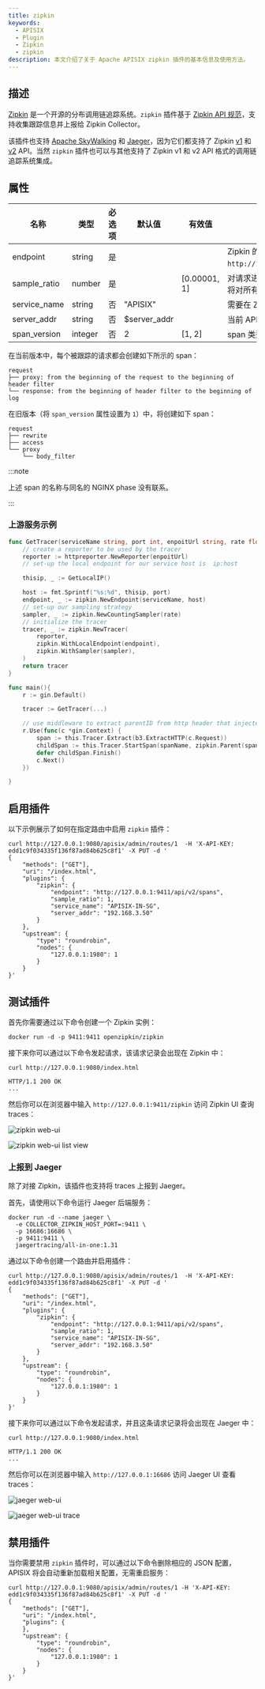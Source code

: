 ```yaml
---
title: zipkin
keywords:
  - APISIX
  - Plugin
  - Zipkin
  - zipkin
description: 本文介绍了关于 Apache APISIX zipkin 插件的基本信息及使用方法。
---
```


<!--
#
# Licensed to the Apache Software Foundation (ASF) under one or more
# contributor license agreements.  See the NOTICE file distributed with
# this work for additional information regarding copyright ownership.
# The ASF licenses this file to You under the Apache License, Version 2.0
# (the "License"); you may not use this file except in compliance with
# the License.  You may obtain a copy of the License at
#
#     http://www.apache.org/licenses/LICENSE-2.0
#
# Unless required by applicable law or agreed to in writing, software
# distributed under the License is distributed on an "AS IS" BASIS,
# WITHOUT WARRANTIES OR CONDITIONS OF ANY KIND, either express or implied.
# See the License for the specific language governing permissions and
# limitations under the License.
#
-->

## 描述

[Zipkin](https://github.com/openzipkin/zipkin) 是一个开源的分布调用链追踪系统。`zipkin` 插件基于 [Zipkin API 规范](https://zipkin.io/pages/instrumenting.html)，支持收集跟踪信息并上报给 Zipkin Collector。

该插件也支持 [Apache SkyWalking](https://skywalking.apache.org/docs/main/latest/en/setup/backend/zipkin-trace/#zipkin-receiver) 和 [Jaeger](https://www.jaegertracing.io/docs/1.31/getting-started/#migrating-from-zipkin)，因为它们都支持了 Zipkin [v1](https://zipkin.io/zipkin-api/zipkin-api.yaml) 和 [v2](https://zipkin.io/zipkin-api/zipkin2-api.yaml) API。当然 `zipkin` 插件也可以与其他支持了 Zipkin v1 和 v2 API 格式的调用链追踪系统集成。

## 属性

| 名称         | 类型    | 必选项 | 默认值        | 有效值       | 描述                                                                 |
| ------------ | ------ | ------ | ------------ | ------------ | -------------------------------------------------------------------- |
| endpoint     | string | 是     |              |              | Zipkin 的 HTTP 节点。例如：`http://127.0.0.1:9411/api/v2/spans`。      |
| sample_ratio | number | 是     |              | [0.00001, 1] | 对请求进行采样的比例。当设置为 `1` 时，将对所有请求进行采样。              |
| service_name | string | 否     | "APISIX"     |              | 需要在 Zipkin 中显示的服务名称。                                        |
| server_addr  | string | 否     | $server_addr |              | 当前 APISIX 实例的 IPv4 地址。                                        |
| span_version | integer| 否     | 2            | [1, 2]       | span 类型的版本。                                                      |

在当前版本中，每个被跟踪的请求都会创建如下所示的 span：

```
request
├── proxy: from the beginning of the request to the beginning of header filter
└── response: from the beginning of header filter to the beginning of log
```

在旧版本（将 `span_version` 属性设置为 `1`）中，将创建如下 span：

```
request
├── rewrite
├── access
└── proxy
    └── body_filter
```

:::note

上述 span 的名称与同名的 NGINX phase 没有联系。

:::

### 上游服务示例

```go title="Go with Gin"
func GetTracer(serviceName string, port int, enpoitUrl string, rate float64) *zipkin.Tracer {
    // create a reporter to be used by the tracer
    reporter := httpreporter.NewReporter(enpoitUrl)
    // set-up the local endpoint for our service host is  ip:host

    thisip, _ := GetLocalIP()

    host := fmt.Sprintf("%s:%d", thisip, port)
    endpoint, _ := zipkin.NewEndpoint(serviceName, host)
    // set-up our sampling strategy
    sampler, _ := zipkin.NewCountingSampler(rate)
    // initialize the tracer
    tracer, _ := zipkin.NewTracer(
        reporter,
        zipkin.WithLocalEndpoint(endpoint),
        zipkin.WithSampler(sampler),
    )
    return tracer
}

func main(){
    r := gin.Default()

    tracer := GetTracer(...)

    // use middleware to extract parentID from http header that injected by APISIX
    r.Use(func(c *gin.Context) {
        span := this.Tracer.Extract(b3.ExtractHTTP(c.Request))
        childSpan := this.Tracer.StartSpan(spanName, zipkin.Parent(span))
        defer childSpan.Finish()
        c.Next()
    })

}
```

## 启用插件

以下示例展示了如何在指定路由中启用 `zipkin` 插件：

```shell
curl http://127.0.0.1:9080/apisix/admin/routes/1  -H 'X-API-KEY: edd1c9f034335f136f87ad84b625c8f1' -X PUT -d '
{
    "methods": ["GET"],
    "uri": "/index.html",
    "plugins": {
        "zipkin": {
            "endpoint": "http://127.0.0.1:9411/api/v2/spans",
            "sample_ratio": 1,
            "service_name": "APISIX-IN-SG",
            "server_addr": "192.168.3.50"
        }
    },
    "upstream": {
        "type": "roundrobin",
        "nodes": {
            "127.0.0.1:1980": 1
        }
    }
}'
```

<!-- 你也可以通过 web 界面来完成上面的操作，先增加一个 route，然后在插件页面中添加 zipkin 插件：

![enable zipkin plugin](../../../assets/images/plugin/zipkin-1.png)-->

## 测试插件

首先你需要通过以下命令创建一个 Zipkin 实例：

```
docker run -d -p 9411:9411 openzipkin/zipkin
```

接下来你可以通过以下命令发起请求，该请求记录会出现在 Zipkin 中：

```shell
curl http://127.0.0.1:9080/index.html
```

```
HTTP/1.1 200 OK
...
```

然后你可以在浏览器中输入 `http://127.0.0.1:9411/zipkin` 访问 Zipkin UI 查询 traces：

![zipkin web-ui](../../../assets/images/plugin/zipkin-1.jpg)

![zipkin web-ui list view](../../../assets/images/plugin/zipkin-2.jpg)

### 上报到 Jaeger

除了对接 Zipkin，该插件也支持将 traces 上报到 Jaeger。

首先，请使用以下命令运行 Jaeger 后端服务：

```
docker run -d --name jaeger \
  -e COLLECTOR_ZIPKIN_HOST_PORT=:9411 \
  -p 16686:16686 \
  -p 9411:9411 \
  jaegertracing/all-in-one:1.31
```

通过以下命令创建一个路由并启用插件：

```shell
curl http://127.0.0.1:9080/apisix/admin/routes/1  -H 'X-API-KEY: edd1c9f034335f136f87ad84b625c8f1' -X PUT -d '
{
    "methods": ["GET"],
    "uri": "/index.html",
    "plugins": {
        "zipkin": {
            "endpoint": "http://127.0.0.1:9411/api/v2/spans",
            "sample_ratio": 1,
            "service_name": "APISIX-IN-SG",
            "server_addr": "192.168.3.50"
        }
    },
    "upstream": {
        "type": "roundrobin",
        "nodes": {
            "127.0.0.1:1980": 1
        }
    }
}'
```

接下来你可以通过以下命令发起请求，并且这条请求记录将会出现在 Jaeger 中：

```shell
curl http://127.0.0.1:9080/index.html
```

```
HTTP/1.1 200 OK
...
```

然后你可以在浏览器中输入 `http://127.0.0.1:16686` 访问 Jaeger UI 查看 traces：

![jaeger web-ui](../../../assets/images/plugin/jaeger-1.png)

![jaeger web-ui trace](../../../assets/images/plugin/jaeger-2.png)

## 禁用插件

当你需要禁用 `zipkin` 插件时，可以通过以下命令删除相应的 JSON 配置，APISIX 将会自动重新加载相关配置，无需重启服务：

```shell
curl http://127.0.0.1:9080/apisix/admin/routes/1 -H 'X-API-KEY: edd1c9f034335f136f87ad84b625c8f1' -X PUT -d '
{
    "methods": ["GET"],
    "uri": "/index.html",
    "plugins": {
    },
    "upstream": {
        "type": "roundrobin",
        "nodes": {
            "127.0.0.1:1980": 1
        }
    }
}'
```
